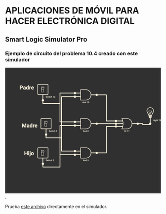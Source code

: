 # APLICACIONES DE MÓVIL PARA HACER ELECTRÓNICA DIGITAL

## Smart Logic Simulator Pro

### Ejemplo de circuito del problema 10.4 creado con este simulador

![Problema 10.4](Problema10.4.png). 

Prueba [este archivo](https://github.com/angelmicelti/TecnoVilladiego4/raw/master/EDI/Apps/Problema10.4.txt) directamente en el simulador.
